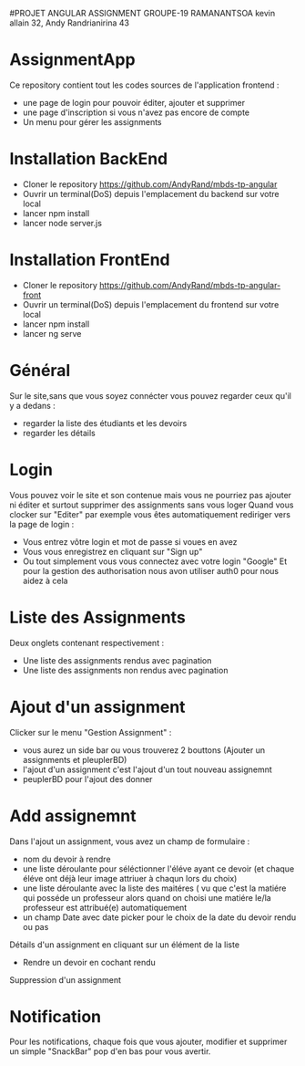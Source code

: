 #PROJET ANGULAR ASSIGNMENT GROUPE-19
RAMANANTSOA kevin allain 32, Andy Randrianirina 43

# AssignmentApp

Ce repository contient tout les codes sources de l'application frontend :
- une page de login pour pouvoir éditer, ajouter et supprimer
- une page d'inscription si vous n'avez pas encore de compte
- Un menu pour gérer les assignments

# Installation BackEnd
- Cloner le repository https://github.com/AndyRand/mbds-tp-angular
- Ouvrir un terminal(DoS) depuis l'emplacement du backend sur votre local
- lancer npm install
- lancer node server.js

# Installation FrontEnd
- Cloner le repository https://github.com/AndyRand/mbds-tp-angular-front
- Ouvrir un terminal(DoS) depuis l'emplacement du frontend sur votre local
- lancer npm install
- lancer ng serve

# Général 
Sur le site,sans que vous soyez connécter vous pouvez regarder ceux qu'il y a dedans : 
- regarder la liste des étudiants et les devoirs 
- regarder les détails

# Login
Vous pouvez voir le site et son contenue mais vous ne pourriez pas ajouter ni éditer et surtout supprimer des assignments sans vous loger
Quand vous clocker sur "Editer" par exemple vous êtes automatiquement rediriger vers la page de login :
- Vous entrez vôtre login et mot de passe si voues en avez 
- Vous vous enregistrez en cliquant sur "Sign up"
- Ou tout simplement vous vous connectez avec votre login "Google"
Et pour la gestion des authorisation nous avon utiliser auth0 pour nous aidez à cela

# Liste des Assignments
Deux onglets contenant respectivement :
- Une liste des assignments rendus avec pagination
- Une liste des assignments non rendus avec pagination

# Ajout d'un assignment 
Clicker sur le menu "Gestion Assignment" : 
- vous aurez un side bar ou vous trouverez 2 bouttons (Ajouter un assignments et pleuplerBD)
- l'ajout d'un assignment c'est l'ajout d'un tout nouveau assignemnt
- peuplerBD pour l'ajout des donner

# Add assignemnt
Dans l'ajout un assignment, vous avez un champ de formulaire : 
- nom du devoir à rendre
- une liste déroulante pour séléctionner l'éléve ayant ce devoir (et chaque éléve ont déjà leur image attriuer à chaqun lors du choix)
- une liste déroulante avec la liste des maitéres ( vu que c'est la matiére qui posséde un professeur alors quand on choisi une matiére le/la professeur est attribué(e) automatiquement
- un champ Date avec date picker pour le choix de la date du devoir rendu ou pas

Détails d'un assignment en cliquant sur un élément de la liste
- Rendre un devoir en cochant rendu

Suppression d'un assignment

# Notification
Pour les notifications, chaque fois que vous ajouter, modifier et supprimer un simple "SnackBar" pop d'en bas pour vous avertir.
